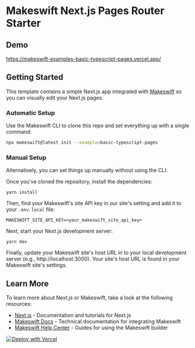 # Makeswift Next.js Pages Router Starter

## Demo

https://makeswift-examples-basic-typescript-pages.vercel.app/

## Getting Started

This template contains a simple Next.js app integrated with [Makeswift](https://www.makeswift.com) so you can visually edit your Next.js pages.

### Automatic Setup

Use the Makeswift CLI to clone this repo and set everything up with a single command:

```bash
npx makeswift@latest init --example=basic-typescript-pages
```

### Manual Setup

Alternatively, you can set things up manually without using the CLI.

Once you've cloned the repository, install the dependencies:

```
yarn install
```

Then, find your Makeswift's site API key in our site's setting and add it to your `.env.local` file:

```
MAKESWIFT_SITE_API_KEY=<your_makeswift_site_api_key>
```

Next, start your Next.js development server:

```
yarn dev
```

Finally, update your Makeswift site's host URL in to your local development server (e.g., http://localhost:3000). Your site's host URL is found in your Makeswift site's settings.

## Learn More

To learn more about Next.js or Makeswift, take a look at the following resources:

- [Next.js](https://nextjs.org/) - Documentation and tutorials for Next.js
- [Makeswift Docs](https://www.makeswift.com/docs) - Technical documentation for integrating Makeswift
- [Makeswift Help Center](https://help.makeswift.com/) - Guides for using the Makeswift builder

[![Deploy with Vercel](https://vercel.com/button)](https://vercel.com/new/clone?repository-url=https%3A%2F%2Fgithub.com%2Fmakeswift%2Fmakeswift%2Ftree%2Fmain%2Fexamples%2Fbasic-typescript-pages&project-name=makeswift-nextjs-starter&repository-name=makeswift-nextjs-starter&redirect-url=https%3A%2F%2Fapp.makeswift.com&integration-ids=oac_51ryd7Pob5ZsyTFzNzVvpsGq&external-id=spark)
